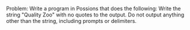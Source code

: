 Problem:
Write a program in Possions that does the following:
Write the string "Quality Zoo" with no quotes to the output.
Do not output anything other than the string, including prompts or delimiters.